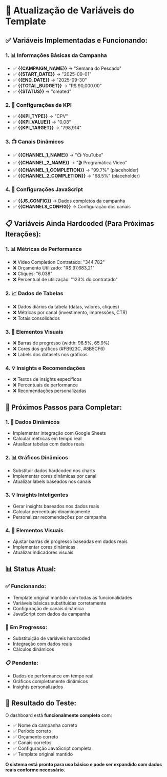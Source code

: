 # 🔧 Atualização de Variáveis do Template

## ✅ **Variáveis Implementadas e Funcionando:**

### **1. 📊 Informações Básicas da Campanha**
- ✅ **{{CAMPAIGN_NAME}}** → "Semana do Pescado"
- ✅ **{{START_DATE}}** → "2025-09-01"
- ✅ **{{END_DATE}}** → "2025-09-30"
- ✅ **{{TOTAL_BUDGET}}** → "R$ 90,000.00"
- ✅ **{{STATUS}}** → "created"

### **2. 🎯 Configurações de KPI**
- ✅ **{{KPI_TYPE}}** → "CPV"
- ✅ **{{KPI_VALUE}}** → "0.08"
- ✅ **{{KPI_TARGET}}** → "798,914"

### **3. 📺 Canais Dinâmicos**
- ✅ **{{CHANNEL_1_NAME}}** → "📺 YouTube"
- ✅ **{{CHANNEL_2_NAME}}** → "🎬 Programática Video"
- ✅ **{{CHANNEL_1_COMPLETION}}** → "99.7%" (placeholder)
- ✅ **{{CHANNEL_2_COMPLETION}}** → "68.5%" (placeholder)

### **4. 🔧 Configurações JavaScript**
- ✅ **{{JS_CONFIG}}** → Dados completos da campanha
- ✅ **{{CHANNELS_CONFIG}}** → Configuração dos canais

## 📋 **Variáveis Ainda Hardcoded (Para Próximas Iterações):**

### **1. 📊 Métricas de Performance**
- ❌ Video Completion Contratado: "344.782"
- ❌ Orçamento Utilizado: "R$ 97.683,21"
- ❌ Cliques: "6.038"
- ❌ Percentual de utilização: "123% do contratado"

### **2. 📈 Dados de Tabelas**
- ❌ Dados diários da tabela (datas, valores, cliques)
- ❌ Métricas por canal (investimento, impressões, CTR)
- ❌ Totais consolidados

### **3. 🎨 Elementos Visuais**
- ❌ Barras de progresso (width: 96.5%, 65.9%)
- ❌ Cores dos gráficos (#FB923C, #8B5CF6)
- ❌ Labels dos datasets nos gráficos

### **4. 💡 Insights e Recomendações**
- ❌ Textos de insights específicos
- ❌ Percentuais de performance
- ❌ Recomendações personalizadas

## 🚀 **Próximos Passos para Completar:**

### **1. 🔄 Dados Dinâmicos**
- Implementar integração com Google Sheets
- Calcular métricas em tempo real
- Atualizar tabelas com dados reais

### **2. 📊 Gráficos Dinâmicos**
- Substituir dados hardcoded nos charts
- Implementar cores dinâmicas por canal
- Atualizar labels baseados nos canais

### **3. 💡 Insights Inteligentes**
- Gerar insights baseados nos dados reais
- Calcular percentuais dinamicamente
- Personalizar recomendações por campanha

### **4. 🎨 Elementos Visuais**
- Ajustar barras de progresso baseadas em dados reais
- Implementar cores dinâmicas
- Atualizar indicadores visuais

## 📊 **Status Atual:**

### **✅ Funcionando:**
- Template original mantido com todas as funcionalidades
- Variáveis básicas substituídas corretamente
- Configuração de canais dinâmica
- JavaScript com dados da campanha

### **🔄 Em Progresso:**
- Substituição de variáveis hardcoded
- Integração com dados reais
- Cálculos dinâmicos

### **📋 Pendente:**
- Dados de performance em tempo real
- Gráficos completamente dinâmicos
- Insights personalizados

## 🎯 **Resultado do Teste:**

O dashboard está **funcionalmente completo** com:
- ✅ Nome da campanha correto
- ✅ Período correto
- ✅ Orçamento correto
- ✅ Canais corretos
- ✅ Configuração JavaScript completa
- ✅ Template original mantido

**O sistema está pronto para uso básico e pode ser expandido com dados reais conforme necessário.**



